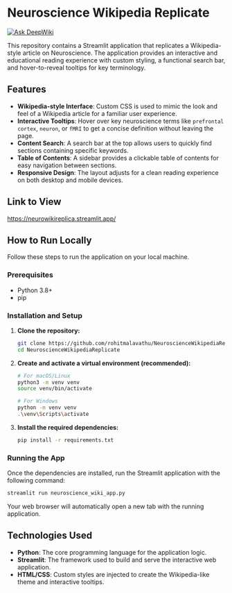 # Neuroscience Wikipedia Replicate
[![Ask DeepWiki](https://devin.ai/assets/askdeepwiki.png)](https://deepwiki.com/rohitmalavathu/NeuroscienceWikipediaReplicate)

This repository contains a Streamlit application that replicates a Wikipedia-style article on Neuroscience. The application provides an interactive and educational reading experience with custom styling, a functional search bar, and hover-to-reveal tooltips for key terminology.

## Features

*   **Wikipedia-style Interface**: Custom CSS is used to mimic the look and feel of a Wikipedia article for a familiar user experience.
*   **Interactive Tooltips**: Hover over key neuroscience terms like `prefrontal cortex`, `neuron`, or `fMRI` to get a concise definition without leaving the page.
*   **Content Search**: A search bar at the top allows users to quickly find sections containing specific keywords.
*   **Table of Contents**: A sidebar provides a clickable table of contents for easy navigation between sections.
*   **Responsive Design**: The layout adjusts for a clean reading experience on both desktop and mobile devices.

## Link to View

https://neurowikireplica.streamlit.app/

## How to Run Locally

Follow these steps to run the application on your local machine.

### Prerequisites

*   Python 3.8+
*   pip

### Installation and Setup

1.  **Clone the repository:**
    ```sh
    git clone https://github.com/rohitmalavathu/NeuroscienceWikipediaReplicate.git
    cd NeuroscienceWikipediaReplicate
    ```

2.  **Create and activate a virtual environment (recommended):**
    ```sh
    # For macOS/Linux
    python3 -m venv venv
    source venv/bin/activate

    # For Windows
    python -m venv venv
    .\venv\Scripts\activate
    ```

3.  **Install the required dependencies:**
    ```sh
    pip install -r requirements.txt
    ```

### Running the App

Once the dependencies are installed, run the Streamlit application with the following command:

```sh
streamlit run neuroscience_wiki_app.py
```

Your web browser will automatically open a new tab with the running application.

## Technologies Used

*   **Python**: The core programming language for the application logic.
*   **Streamlit**: The framework used to build and serve the interactive web application.
*   **HTML/CSS**: Custom styles are injected to create the Wikipedia-like theme and interactive tooltips.

